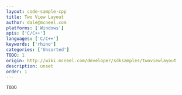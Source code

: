 ```yaml
---
layout: code-sample-cpp
title: Two View Layout
author: dale@mcneel.com
platforms: ['Windows']
apis: ['C/C++']
languages: ['C/C++']
keywords: ['rhino']
categories: ['Unsorted']
TODO: 1
origin: http://wiki.mcneel.com/developer/sdksamples/twoviewlayout
description: unset
order: 1
---
```


```cpp
TODO
```
